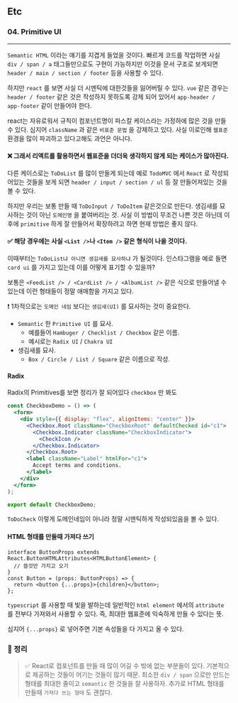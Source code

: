 ## Etc

### 04. Primitive UI

---

`Semantic HTML` 이라는 얘기를 지겹게 들었을 것이다. 빠르게 코드를 작업하면 사실 `div / span / a` 태그들만으로도 구현이 가능하지만 이것을 문서 구조로 보게되면 `header / main / section / footer` 등을 사용할 수 있다.

하지만 `react` 를 보면 사실 더 시멘틱에 대한것들을 잃어버릴 수 있다. `vue` 같은 경우는 `header / footer` 같은 것은 작성하지 못하도록 강제 되어 있어서 `app-header / app-footer` 같이 만들어야 한다.

react는 자유로워서 규칙이 컴포넌트명이 파스칼 케이스라는 가정하에 많은 것을 만들 수 있다.
심지어 `className` 과 같은 `비표준 문법` 을 강제하고 있다. 사실 이로인해 `웹표준` 환경을 많이 파괴하고 있다고해도 과언은 아니다.

#### ❌ 그래서 리액트를 활용하면서 웹표준을 더더욱 생각하지 않게 되는 케이스가 많아진다.

다른 케이스로는 `ToDoList` 를 많이 만들게 되는데 예로 `TodoMVC` 에서 `React` 로 작성되어있는 것들을 보게 되면 `header / input / section / ul` 등 잘 만들어져있는 것을 볼 수 있다.

하지만 우리는 보통 만들 때 `ToDoInput / ToDoItem` 같은것으로 만든다. 생김새를 묘사하는 것이 아닌 `도메인명` 을 붙여버리는 것. 사실 이 방법이 무조건 나쁜 것은 아닌데 이후에 `primitive` 하게 잘 만들어서 확장하려고 하면 현재 방법은 좋지 않다.

#### ✅ 해당 경우에는 사실 `<List />`나 `<Item />` 같은 형식이 나을 것이다.

이때부터는 `ToDoList냐 아니면 생김새를 묘사하냐` 가 될것이다.
인스타그램을 예로 들면 `card ui` 를 가지고 있는데 이를 어떻게 표기할 수 있을까?

보통은 `<FeedList /> / <CardList /> / <AlbumList />` 같은 식으로 만들어낼 수 있는데 이런 형태들이 정말 애매함을 가지고 있다.

❗️ 1차적으로는 `도메인 네임` 보다는 `생김새(UI)` 를 묘사하는 것이 중요한다.

- `Semantic` 한 `Primitive UI` 를 묘사.
  - 예를들어 `Hambuger / Checklist / Checkbox` 같은 이름.
  - 예시로는 `Radix UI` / `Chakra UI`
- 생김새를 묘사.
  - `Box / Circle / List / Square` 같은 이름으로 작성.

#### Radix

Radix의 Primitives를 보면 정리가 잘 되어있다 `checkbox` 만 봐도

```jsx
const CheckboxDemo = () => (
  <form>
    <div style={{ display: "flex", alignItems: "center" }}>
      <Checkbox.Root className="CheckboxRoot" defaultChecked id="c1">
        <Checkbox.Indicator className="CheckboxIndicator">
          <CheckIcon />
        </Checkbox.Indicator>
      </Checkbox.Root>
      <label className="Label" htmlFor="c1">
        Accept terms and conditions.
      </label>
    </div>
  </form>
);

export default CheckboxDemo;
```

`ToDoCheck` 이렇게 도메인네임이 아니라 정말 시멘틱하게 작성되있음을 볼 수 있다.

#### HTML 형태를 만들때 가져다 쓰기

```tsx
interface ButtonProps extends React.ButtonHTMLAttributes<HTMLButtonElement> {
  // 쓸것만 가지고 오기
}
const Button = (props: ButtonProps) => {
  return <button {...props}>{children}</button>;
};
```

`typescript` 를 사용할 때 빛을 발하는데 일반적인 `html element` 에서의 `attribute` 를 전부다 가져와서 사용할 수 있다. 즉, 최대한 웹표준에 익숙하게 만들 수 있다는 뜻.

심지어 `{...props}` 로 넣어주면 기본 속성들을 다 가지고 올 수 있다.

### 📌 정리

> ✅ React로 컴포넌트를 만들 때 많이 어길 수 밖에 없는 부분들이 있다. 기본적으로 제공하는 것들이 어기는 것들이 많기 때문. 최소한 `div / span` 으로만 만드는 형태를 최대한 줄이고 `semantic` 한 것들을 잘 사용하자. 추가로 HTML 형태를 만들때 `가져다 쓰는 형태` 도 괜찮다.
